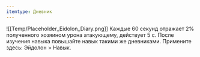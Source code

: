 ```yaml
---
itemtype: Дневник
---
```

![[Temp/Placeholder_Eidolon_Diary.png]]
Каждые 60 секунд отражает 2% полученного хозяином урона атакующему, действует 5 с. После изучения навыка повышайте навык такими же дневниками. Примените здесь: Эйдолон > Навык.
